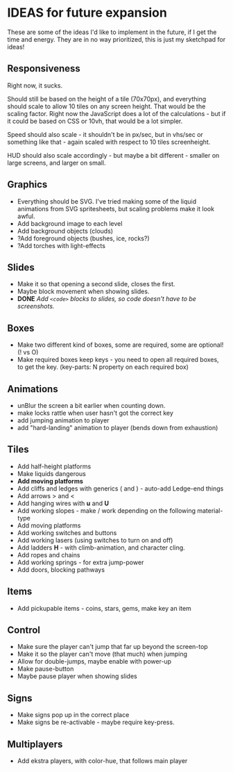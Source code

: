 # IDEAS for future expansion

These are some of the ideas I'd like to implement in the future, if I get the time and energy.
They are in no way prioritized, this is just my sketchpad for ideas!

## Responsiveness 
Right now, it sucks. 

Should still be based on the height of a tile (70x70px), and everything should scale to allow 10 tiles on any screen height. That would be the scaling factor. Right now the JavaScript does a lot of the calculations - but if it could be based on CSS or 10vh, that would be a lot simpler.

Speed should also scale - it shouldn't be in px/sec, but in vhs/sec or something like that - again scaled with respect to 10 tiles screenheight.

HUD should also scale accordingly - but maybe a bit different - smaller on large screens, and larger on small.

## Graphics  
* Everything should be SVG. I've tried making some of the liquid animations from SVG spritesheets, but scaling problems make it look awful.
* Add background image to each level
* Add background objects (clouds)
* ?Add foreground objects (bushes, ice, rocks?)
* ?Add torches with light-effects

## Slides
* Make it so that opening a second slide, closes the first.
* Maybe block movement when showing slides.
* **DONE** *Add ``<code>`` blocks to slides, so code doesn't have to be screenshots.*

## Boxes
* Make two different kind of boxes, some are required, some are optional! (! vs O)
* Make required boxes keep keys - you need to open all required boxes, to get the key. (key-parts: N property on each required box)

## Animations
* unBlur the screen a bit earlier when counting down.
* make locks rattle when user hasn't got the correct key
* add jumping animation to player
* add "hard-landing" animation to player (bends down from exhaustion)

## Tiles
* Add half-height platforms
* Make liquids dangerous
* **Add moving platforms**
* Add cliffs and ledges with generics ( and ) - auto-add Ledge-end things
* Add arrows > and <
* Add hanging wires with **u** and **U**
* Add working slopes - make / work depending on the following material-type
* Add moving platforms
* Add working switches and buttons
* Add working lasers (using switches to turn on and off)
* Add ladders **H** - with climb-animation, and character cling.
* Add ropes and chains
* Add working springs - for extra jump-power
* Add doors, blocking pathways

## Items
* Add pickupable items - coins, stars, gems, make key an item


## Control
* Make sure the player can't jump that far up beyond the screen-top
* Make it so the player can't move (that much) when jumping
* Allow for double-jumps, maybe enable with power-up
* Make pause-button
* Maybe pause player when showing slides


## Signs
* Make signs pop up in the correct place
* Make signs be re-activable - maybe require key-press.

## Multiplayers
* Add ekstra players, with color-hue, that follows main player
